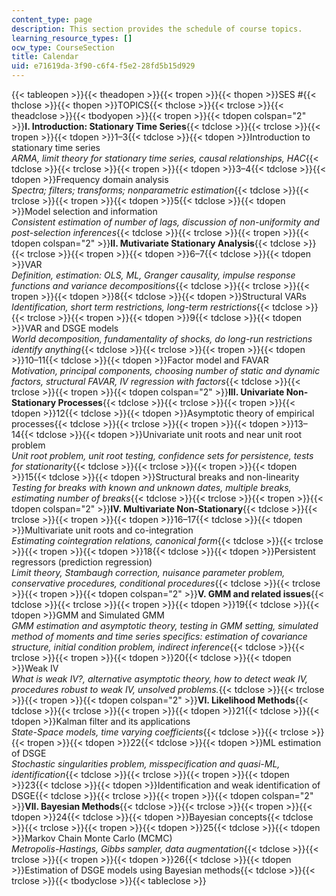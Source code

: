 ```yaml
---
content_type: page
description: This section provides the schedule of course topics.
learning_resource_types: []
ocw_type: CourseSection
title: Calendar
uid: e71619da-3f90-c6f4-f5e2-28fd5b15d929
---
```

{{< tableopen >}}{{< theadopen >}}{{< tropen >}}{{< thopen >}}SES #{{< thclose >}}{{< thopen >}}TOPICS{{< thclose >}}{{< trclose >}}{{< theadclose >}}{{< tbodyopen >}}{{< tropen >}}{{< tdopen colspan="2" >}}**I. Introduction: Stationary Time Series**{{< tdclose >}}{{< trclose >}}{{< tropen >}}{{< tdopen >}}1–3{{< tdclose >}}{{< tdopen >}}Introduction to stationary time series   
_ARMA, limit theory for stationary time series, causal relationships, HAC_{{< tdclose >}}{{< trclose >}}{{< tropen >}}{{< tdopen >}}3–4{{< tdclose >}}{{< tdopen >}}Frequency domain analysis   
_Spectra; filters; transforms; nonparametric estimation_{{< tdclose >}}{{< trclose >}}{{< tropen >}}{{< tdopen >}}5{{< tdclose >}}{{< tdopen >}}Model selection and information   
_Consistent estimation of number of lags, discussion of non-uniformity and post-selection inferences_{{< tdclose >}}{{< trclose >}}{{< tropen >}}{{< tdopen colspan="2" >}}**II. Mutivariate Stationary Analysis**{{< tdclose >}}{{< trclose >}}{{< tropen >}}{{< tdopen >}}6–7{{< tdclose >}}{{< tdopen >}}VAR   
_Definition, estimation: OLS, ML, Granger causality, impulse response functions and variance decompositions_{{< tdclose >}}{{< trclose >}}{{< tropen >}}{{< tdopen >}}8{{< tdclose >}}{{< tdopen >}}Structural VARs   
_Identification, short term restrictions, long-term restrictions_{{< tdclose >}}{{< trclose >}}{{< tropen >}}{{< tdopen >}}9{{< tdclose >}}{{< tdopen >}}VAR and DSGE models   
_World decomposition, fundamentality of shocks, do long-run restrictions identify anything_{{< tdclose >}}{{< trclose >}}{{< tropen >}}{{< tdopen >}}10–11{{< tdclose >}}{{< tdopen >}}Factor model and FAVAR   
_Motivation, principal components, choosing number of static and dynamic factors, structural FAVAR, IV regression with factors_{{< tdclose >}}{{< trclose >}}{{< tropen >}}{{< tdopen colspan="2" >}}**III. Univariate Non-Stationary Processes**{{< tdclose >}}{{< trclose >}}{{< tropen >}}{{< tdopen >}}12{{< tdclose >}}{{< tdopen >}}Asymptotic theory of empirical processes{{< tdclose >}}{{< trclose >}}{{< tropen >}}{{< tdopen >}}13–14{{< tdclose >}}{{< tdopen >}}Univariate unit roots and near unit root problem   
_Unit root problem, unit root testing, confidence sets for persistence, tests for stationarity_{{< tdclose >}}{{< trclose >}}{{< tropen >}}{{< tdopen >}}15{{< tdclose >}}{{< tdopen >}}Structural breaks and non-linearity   
_Testing for breaks with known and unknown dates, multiple breaks, estimating number of breaks_{{< tdclose >}}{{< trclose >}}{{< tropen >}}{{< tdopen colspan="2" >}}**IV. Multivariate Non-Stationary**{{< tdclose >}}{{< trclose >}}{{< tropen >}}{{< tdopen >}}16–17{{< tdclose >}}{{< tdopen >}}Multivariate unit roots and co-integration   
_Estimating cointegration relations, canonical form_{{< tdclose >}}{{< trclose >}}{{< tropen >}}{{< tdopen >}}18{{< tdclose >}}{{< tdopen >}}Persistent regressors (prediction regression)   
_Limit theory, Stambaugh correction, nuisance parameter problem, conservative procedures, conditional procedures_{{< tdclose >}}{{< trclose >}}{{< tropen >}}{{< tdopen colspan="2" >}}**V. GMM and related issues**{{< tdclose >}}{{< trclose >}}{{< tropen >}}{{< tdopen >}}19{{< tdclose >}}{{< tdopen >}}GMM and Simulated GMM   
_GMM estimation and asymptotic theory, testing in GMM setting, simulated method of moments and time series specifics: estimation of covariance structure, initial condition problem, indirect inference_{{< tdclose >}}{{< trclose >}}{{< tropen >}}{{< tdopen >}}20{{< tdclose >}}{{< tdopen >}}Weak IV   
_What is weak IV?, alternative asymptotic theory, how to detect weak IV, procedures robust to weak IV, unsolved problems._{{< tdclose >}}{{< trclose >}}{{< tropen >}}{{< tdopen colspan="2" >}}**VI. Likelihood Methods**{{< tdclose >}}{{< trclose >}}{{< tropen >}}{{< tdopen >}}21{{< tdclose >}}{{< tdopen >}}Kalman filter and its applications   
_State-Space models, time varying coefficients_{{< tdclose >}}{{< trclose >}}{{< tropen >}}{{< tdopen >}}22{{< tdclose >}}{{< tdopen >}}ML estimation of DSGE   
_Stochastic singularities problem, misspecification and quasi-ML, identification_{{< tdclose >}}{{< trclose >}}{{< tropen >}}{{< tdopen >}}23{{< tdclose >}}{{< tdopen >}}Identification and weak identification of DSGE{{< tdclose >}}{{< trclose >}}{{< tropen >}}{{< tdopen colspan="2" >}}**VII. Bayesian Methods**{{< tdclose >}}{{< trclose >}}{{< tropen >}}{{< tdopen >}}24{{< tdclose >}}{{< tdopen >}}Bayesian concepts{{< tdclose >}}{{< trclose >}}{{< tropen >}}{{< tdopen >}}25{{< tdclose >}}{{< tdopen >}}Markov Chain Monte Carlo (MCMC)   
_Metropolis-Hastings, Gibbs sampler, data augmentation_{{< tdclose >}}{{< trclose >}}{{< tropen >}}{{< tdopen >}}26{{< tdclose >}}{{< tdopen >}}Estimation of DSGE models using Bayesian methods{{< tdclose >}}{{< trclose >}}{{< tbodyclose >}}{{< tableclose >}}